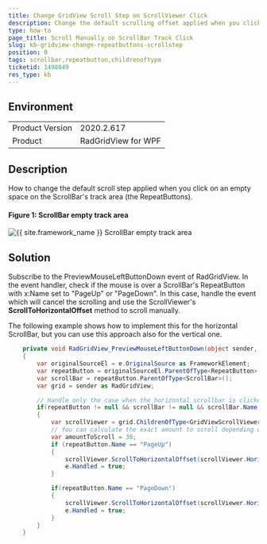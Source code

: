 ```yaml
---
title: Change GridView Scroll Step on ScrollViewer Click
description: Change the default scrolling offset applied when you click on the scrollbar track.
type: how-to
page_title: Scroll Manually on ScrollBar Track Click
slug: kb-gridview-change-repeatbuttons-scrollstep 
position: 0
tags: scrollbar,repeatbutton,childrenoftype
ticketid: 1498849
res_type: kb
---
```


## Environment

<table>
	<tbody>
		<tr>
			<td>Product Version</td>
			<td>2020.2.617</td>
		</tr>
		<tr>
			<td>Product</td>
			<td>RadGridView for WPF</td>
		</tr>
	</tbody>
</table>

## Description

How to change the default scroll step applied when you click on an empty space on the ScrollBar's track area (the RepeatButtons).

#### Figure 1: ScrollBar empty track area
![{{ site.framework_name }} ScrollBar empty track area](images/kb-gridview-change-repeatbuttons-scrollstep-0.png)

## Solution

Subscribe to the PreviewMouseLeftButtonDown event of RadGridView. In the event handler, check if the mouse is over a ScrollBar's RepeatButton with x:Name set to "PageUp" or "PageDown". In this case, handle the event which will cancel the scrolling and use the ScrollViewer's __ScrollToHorizontalOffset__ method to scroll manually. 

The following example shows how to implement this for the horizontal ScrollBar, but you can use this approach also for the vertical one.


```C#
	private void RadGridView_PreviewMouseLeftButtonDown(object sender, MouseButtonEventArgs e)
	{
		var originalSourceEl = e.OriginalSource as FrameworkElement;
		var repeatButton = originalSourceEl.ParentOfType<RepeatButton>();
		var scrollBar = repeatButton.ParentOfType<ScrollBar>();
		var grid = sender as RadGridView;

		// Handle only the case when the horizontal scrollbar is clicked
		if(repeatButton != null && scrollBar != null && scrollBar.Name == "PART_HorizontalScrollBar")
		{
			var scrollViewer = grid.ChildrenOfType<GridViewScrollViewer>().FirstOrDefault();
			// You can calculate the exact amount to scroll depending on the scenario 			
			var amountToScroll = 30;
			if (repeatButton.Name == "PageUp")
			{
				scrollViewer.ScrollToHorizontalOffset(scrollViewer.HorizontalOffset + amountToScroll);
				e.Handled = true;
			}

			if(repeatButton.Name == "PageDown")
			{
				scrollViewer.ScrollToHorizontalOffset(scrollViewer.HorizontalOffset - amountToScroll);
				e.Handled = true;
			}
		}
	}
```